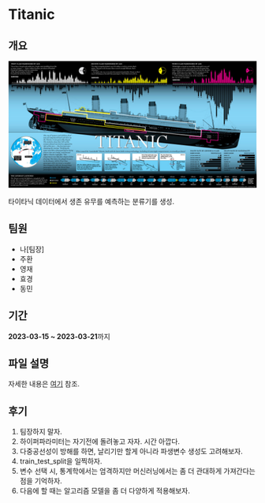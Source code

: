 # Titanic
## 개요
![img](./Presentation/05_titanic_structure.png%EC%9D%98%20%EC%82%AC%EB%B3%B8.png)

타이타닉 데이터에서 생존 유무를 예측하는 분류기를 생성.

## 팀원
- 나[팀장]
- 주환
- 영재
- 효경
- 동민

## 기간
**2023-03-15 ~ 2023-03-21**까지

## 파일 설명
자세한 내용은 [여기](./Dowon/Titanic_(dowon).ipynb) 참조.

## 후기
1. 팀장하지 말자.
2. 하이퍼파라미터는 자기전에 돌려놓고 자자. 시간 아깝다.
3. 다중공선성이 방해를 하면, 날리기만 할게 아니라 파생변수 생성도 고려해보자.
4. train_test_split을 일찍하자.
5. 변수 선택 시, 통계학에서는 엄격하지만 머신러닝에서는 좀 더 관대하게 가져간다는 점을 기억하자.
6. 다음에 할 때는 알고리즘 모델을 좀 더 다양하게 적용해보자.
